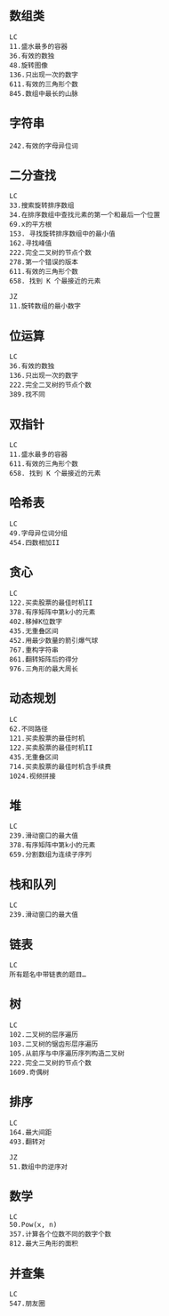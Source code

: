 ## 数组类
```text
LC
11.盛水最多的容器
36.有效的数独
48.旋转图像
136.只出现一次的数字
611.有效的三角形个数
845.数组中最长的山脉
```

## 字符串
```text
242.有效的字母异位词
```

## 二分查找
```text
LC
33.搜索旋转排序数组
34.在排序数组中查找元素的第一个和最后一个位置
69.x的平方根
153. 寻找旋转排序数组中的最小值
162.寻找峰值
222.完全二叉树的节点个数
278.第一个错误的版本
611.有效的三角形个数
658. 找到 K 个最接近的元素

JZ
11.旋转数组的最小数字
```

## 位运算
```text
LC
36.有效的数独
136.只出现一次的数字
222.完全二叉树的节点个数
389.找不同
```

## 双指针
```text
LC
11.盛水最多的容器
611.有效的三角形个数
658. 找到 K 个最接近的元素
```

## 哈希表
```text
LC
49.字母异位词分组
454.四数相加II
```

## 贪心
```text
LC
122.买卖股票的最佳时机II
378.有序矩阵中第k小的元素
402.移掉K位数字
435.无重叠区间
452.用最少数量的箭引爆气球
767.重构字符串
861.翻转矩阵后的得分
976.三角形的最大周长
```

## 动态规划
```text
LC
62.不同路径
121.买卖股票的最佳时机
122.买卖股票的最佳时机II
435.无重叠区间
714.买卖股票的最佳时机含手续费 
1024.视频拼接
```

## 堆
```text
LC
239.滑动窗口的最大值
378.有序矩阵中第k小的元素
659.分割数组为连续子序列
```

## 栈和队列
```text
LC
239.滑动窗口的最大值
```

## 链表
```text
LC
所有题名中带链表的题目…
```


## 树
```text
LC
102.二叉树的层序遍历
103.二叉树的锯齿形层序遍历
105.从前序与中序遍历序列构造二叉树
222.完全二叉树的节点个数
1609.奇偶树
```

## 排序
```text
LC
164.最大间距
493.翻转对

JZ
51.数组中的逆序对
```

## 数学
```text
LC
50.Pow(x, n)
357.计算各个位数不同的数字个数
812.最大三角形的面积
```

## 并查集
```text
LC
547.朋友圈
```